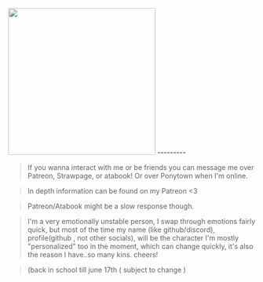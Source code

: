  <img src="blob:https://www.pinterest.com/3d02487b-615d-4e4f-b450-9baae2ec1726" width="300"> 
---------

> If you wanna interact with me or be friends you can message me over Patreon, Strawpage, or atabook! Or over Ponytown when I'm online.

> In depth information can be found on my Patreon <3

> Patreon/Atabook might be a slow response though.

> I'm a very emotionally unstable person, I swap through emotions fairly quick, but most of the time my name (like github/discord), profile(github , not other socials), will be the character I'm mostly "personalized" too in the moment, which can change quickly, it's also the reason I have..so many kins. cheers!

> (back in school till june 17th ( subject to change )
